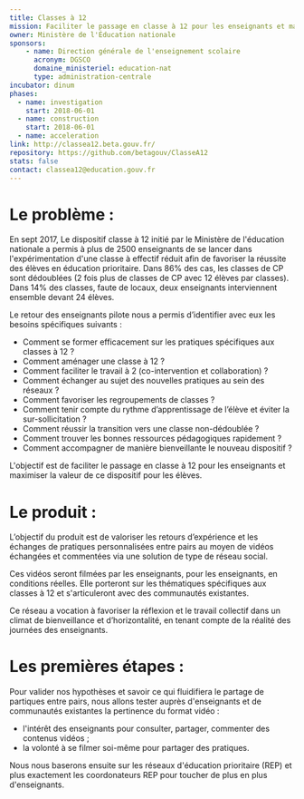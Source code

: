 ```yaml
---
title: Classes à 12
mission: Faciliter le passage en classe à 12 pour les enseignants et maximiser la valeur de ce dispositif pour les élèves.
owner: Ministère de l'Éducation nationale
sponsors: 
    - name: Direction générale de l'enseignement scolaire
      acronym: DGSCO
      domaine_ministeriel: education-nat
      type: administration-centrale
incubator: dinum
phases:
  - name: investigation
    start: 2018-06-01
  - name: construction
    start: 2018-06-01
  - name: acceleration
link: http://classea12.beta.gouv.fr/
repository: https://github.com/betagouv/ClasseA12
stats: false
contact: classea12@education.gouv.fr
---
```

# Le problème :
En sept 2017, Le dispositif classe à 12 initié par le Ministère de l'éducation nationale a permis à plus de 2500 enseignants de se lancer dans l'expérimentation d'une classe à effectif réduit afin de favoriser la réussite des élèves en  éducation prioritaire.
Dans 86% des cas, les classes de CP sont dédoublées (2 fois plus de classes de CP avec 12 élèves par classes).
Dans 14% des classes, faute de locaux, deux enseignants interviennent ensemble devant 24 élèves.

Le retour des enseignants pilote nous a permis d’identifier avec eux les besoins spécifiques suivants :

- Comment se former efficacement sur les pratiques spécifiques aux classes à 12 ?
- Comment aménager une classe à 12 ?
- Comment faciliter le travail à 2 (co-intervention et collaboration) ?
- Comment échanger au sujet des nouvelles pratiques au sein des réseaux ?
- Comment favoriser les regroupements de classes ?
- Comment tenir compte du rythme d’apprentissage de l’élève et éviter la sur-sollicitation ?
- Comment réussir la transition vers une classe non-dédoublée ?
- Comment trouver les bonnes ressources pédagogiques rapidement ?
- Comment accompagner de manière bienveillante le nouveau dispositif ?

L'objectif est de faciliter le passage en classe à 12 pour les enseignants et maximiser la valeur de ce dispositif pour les élèves.

# Le produit :

L’objectif du produit est de valoriser les retours d’expérience et les échanges de pratiques personnalisées entre pairs au moyen de vidéos échangées et commentées via une solution de type de réseau social.

Ces vidéos seront filmées par les enseignants, pour les enseignants, en conditions réelles. Elle porteront sur les thématiques spécifiques aux classes à 12 et s'articuleront avec des communautés existantes.

Ce réseau a vocation à favoriser la réflexion et le travail collectif dans un climat de bienveillance et d’horizontalité, en tenant compte de la réalité des journées des enseignants.

# Les premières étapes :
Pour valider nos hypothèses et savoir ce qui fluidifiera le partage de partiques entre pairs, nous allons tester auprès d'enseignants et de communautés existantes la pertinence du format vidéo :
- l'intérêt des enseignants pour consulter, partager, commenter des contenus vidéos ;
- la volonté à se filmer soi-même pour partager des pratiques.

 Nous nous baserons ensuite sur les réseaux d'éducation prioritaire (REP) et plus exactement les coordonateurs REP pour toucher de plus en plus d'enseignants.
